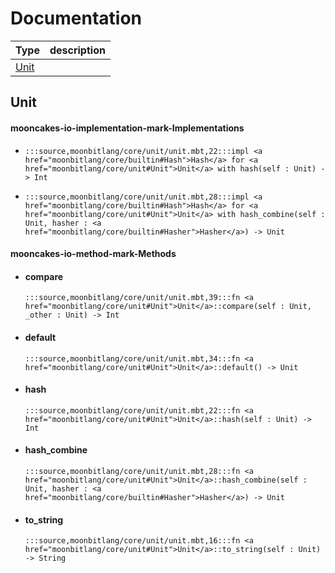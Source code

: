# Documentation
|Type|description|
|---|---|
|[Unit](#Unit)||

## Unit


#### mooncakes-io-implementation-mark-Implementations
- ```moonbit
  :::source,moonbitlang/core/unit/unit.mbt,22:::impl <a href="moonbitlang/core/builtin#Hash">Hash</a> for <a href="moonbitlang/core/unit#Unit">Unit</a> with hash(self : Unit) -> Int
  ```
  > 
- ```moonbit
  :::source,moonbitlang/core/unit/unit.mbt,28:::impl <a href="moonbitlang/core/builtin#Hash">Hash</a> for <a href="moonbitlang/core/unit#Unit">Unit</a> with hash_combine(self : Unit, hasher : <a href="moonbitlang/core/builtin#Hasher">Hasher</a>) -> Unit
  ```
  > 

#### mooncakes-io-method-mark-Methods
- #### compare
  ```moonbit
  :::source,moonbitlang/core/unit/unit.mbt,39:::fn <a href="moonbitlang/core/unit#Unit">Unit</a>::compare(self : Unit, _other : Unit) -> Int
  ```
  > 
- #### default
  ```moonbit
  :::source,moonbitlang/core/unit/unit.mbt,34:::fn <a href="moonbitlang/core/unit#Unit">Unit</a>::default() -> Unit
  ```
  > 
- #### hash
  ```moonbit
  :::source,moonbitlang/core/unit/unit.mbt,22:::fn <a href="moonbitlang/core/unit#Unit">Unit</a>::hash(self : Unit) -> Int
  ```
  > 
- #### hash\_combine
  ```moonbit
  :::source,moonbitlang/core/unit/unit.mbt,28:::fn <a href="moonbitlang/core/unit#Unit">Unit</a>::hash_combine(self : Unit, hasher : <a href="moonbitlang/core/builtin#Hasher">Hasher</a>) -> Unit
  ```
  > 
- #### to\_string
  ```moonbit
  :::source,moonbitlang/core/unit/unit.mbt,16:::fn <a href="moonbitlang/core/unit#Unit">Unit</a>::to_string(self : Unit) -> String
  ```
  > 

